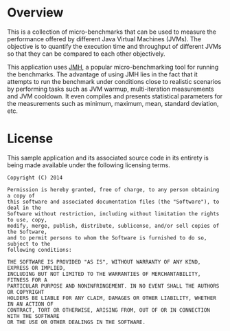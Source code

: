 # Overview
This is a collection of micro-benchmarks that can be used to measure the performance
offered by different Java Virtual Machines (JVMs).  The objective is to quantify the
execution time and throughput of different JVMs so that they can be compared to each
other objectively.

This application uses [JMH](http://openjdk.java.net/projects/code-tools/jmh/), a
popular micro-benchmarking tool for running the benchmarks.  The advantage of using
JMH lies in the fact that it attempts to run the benchmark under conditions close
to realistic scenarios by performing tasks such as JVM warmup, multi-iteration
measurements and JVM cooldown.  It even compiles and presents statistical parameters
for the measurements such as minimum, maximum, mean, standard deviation, etc.

# License
This sample application and its associated source code in its entirety is being made
available under the following licensing terms.

    Copyright (C) 2014

    Permission is hereby granted, free of charge, to any person obtaining a copy of
    this software and associated documentation files (the "Software"), to deal in the
    Software without restriction, including without limitation the rights to use, copy,
    modify, merge, publish, distribute, sublicense, and/or sell copies of the Software,
    and to permit persons to whom the Software is furnished to do so, subject to the
    following conditions:

    THE SOFTWARE IS PROVIDED "AS IS", WITHOUT WARRANTY OF ANY KIND, EXPRESS OR IMPLIED,
    INCLUDING BUT NOT LIMITED TO THE WARRANTIES OF MERCHANTABILITY, FITNESS FOR A
    PARTICULAR PURPOSE AND NONINFRINGEMENT. IN NO EVENT SHALL THE AUTHORS OR COPYRIGHT
    HOLDERS BE LIABLE FOR ANY CLAIM, DAMAGES OR OTHER LIABILITY, WHETHER IN AN ACTION OF
    CONTRACT, TORT OR OTHERWISE, ARISING FROM, OUT OF OR IN CONNECTION WITH THE SOFTWARE
    OR THE USE OR OTHER DEALINGS IN THE SOFTWARE.
